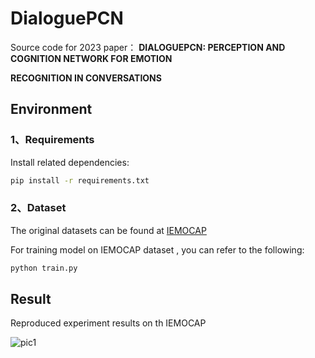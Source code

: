 # DialoguePCN
Source code for  2023 paper： **DIALOGUEPCN: PERCEPTION AND COGNITION NETWORK FOR EMOTION**

**RECOGNITION IN CONVERSATIONS**

## Environment

### 1、Requirements
Install related dependencies:
```bash
pip install -r requirements.txt
```

### 2、Dataset

The original datasets can be found at [IEMOCAP](https://sail.usc.edu/iemocap/)

For training model on IEMOCAP dataset , you can refer to the following:

```bash
python train.py
```


## Result

Reproduced experiment results on th IEMOCAP 



![pic1](/wuxlxju/DialoguePCN/tree/main/code/metric68.7.png)



